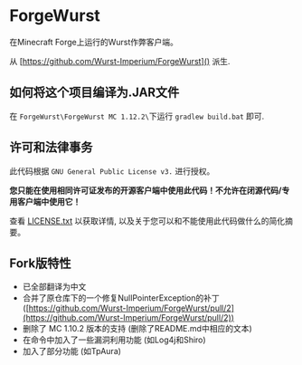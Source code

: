 # ForgeWurst

在Minecraft Forge上运行的Wurst作弊客户端。

从 [https://github.com/Wurst-Imperium/ForgeWurst]() 派生.

## 如何将这个项目编译为.JAR文件

在 `ForgeWurst\ForgeWurst MC 1.12.2\`下运行 `gradlew build.bat` 即可.

## 许可和法律事务

此代码根据 `GNU General Public License v3.` 进行授权。

**您只能在使用相同许可证发布的开源客户端中使用此代码！不允许在闭源代码/专用客户端中使用它！**

查看 [LICENSE.txt](LICENSE.txt) 以获取详情, 以及关于您可以和不能使用此代码做什么的简化摘要。

## Fork版特性

* 已全部翻译为中文
* 合并了原仓库下的一个修复NullPointerException的补丁([https://github.com/Wurst-Imperium/ForgeWurst/pull/2](https://github.com/Wurst-Imperium/ForgeWurst/pull/2))
* 删除了 MC 1.10.2 版本的支持 (删除了README.md中相应的文本)
* 在命令中加入了一些漏洞利用功能 (如Log4j和Shiro)
* 加入了部分功能 (如TpAura)
